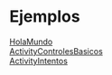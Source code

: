 Ejemplos
========

[HolaMundo](HolaMundo)   
[ActivityControlesBasicos](ActivityControlesBasicos)  
[ActivityIntentos](ActivityIntentos)